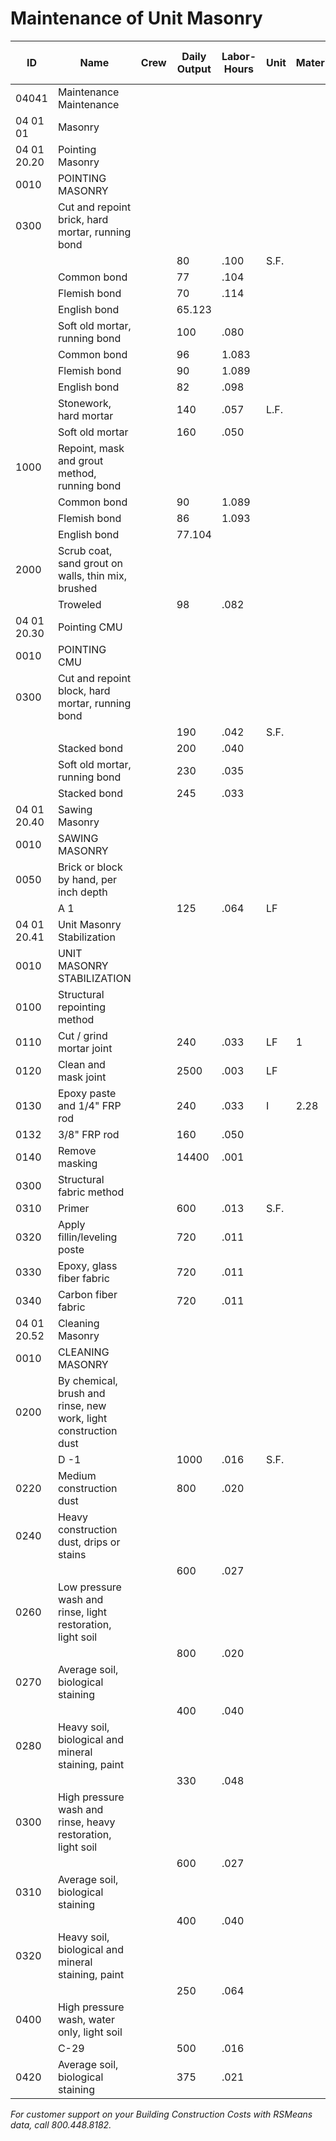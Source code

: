 # Maintenance of Unit Masonry

| ID     | Name                         | Crew | Daily Output | Labor-Hours | Unit | Material | Labor | Equipment | Total | Total Incl O&P |
|--------|------------------------------|-------|--------------|-------------|-------|----------|--------|-----------|--------|----------------|
| 04041  | Maintenance Maintenance      |       |              |             |       |          |        |           |        |                |
| 04 01 01 | Masonry                    |       |              |             |       |          |        |           |        |                |
| 04 01 20.20 | Pointing Masonry        |       |              |             |       |          |        |           |        |                |
| 0010   | POINTING MASONRY             |       |              |             |       |          |        |           |        |                |
| 0300   | Cut and repoint brick, hard mortar, running bond | | | | | | | | | |
|        |                              |       | 80           | .100        | S.F.  |          | .83    | 5.55      |        | 6.38           |
|        | Common bond                  |       | 77           | .104        |       |          | .83    | 5.75      |        | 6.58           |
|        | Flemish bond                 |       | 70           | .114        |       |          | .87    | 6.30      |        | 7.17           |
|        | English bond                 |       | 65.123       |             |       |          | .87    | 6.80      |        | 7.67           |
|        | Soft old mortar, running bond|       | 100          | .080        |       |          | .83    | 4.42      |        | 5.25           |
|        | Common bond                  |       | 96           | 1.083       |       |          | .83    | 4.60      |        | 5.43           |
|        | Flemish bond                 |       | 90           | 1.089       |       |          | .87    | 4.91      |        | 5.78           |
|        | English bond                 |       | 82           | .098        |       |          | .87    | 5.40      |        | 6.27           |
|        | Stonework, hard mortar        |       | 140          | .057        | L.F.  |          | 1.10   | 3.16      |        | 4.26           |
|        | Soft old mortar               |       | 160          | .050        |       |          | 1.10   | 2.76      |        | 3.86           |
| 1000   | Repoint, mask and grout method, running bond | | | | | | | | | |
|        | Common bond                  |       | 90           | 1.089       |       |          | 1.10   | 4.91      |        | 6.01           |
|        | Flemish bond                 |       | 86           | 1.093       |       |          | 1.16   | 5.15      |        | 6.31           |
|        | English bond                 |       | 77.104       |             |       |          | 1.16   | 5.75      |        | 6.91           |
| 2000   | Scrub coat, sand grout on walls, thin mix, brushed | | | | | | | | | |
|        | Troweled                     |       | 98           | .082        |       |          | 6.95   | 4.51      |        | 11.46          |
| 04 01 20.30 | Pointing CMU             |       |              |             |       |          |        |           |        |                |
| 0010   | POINTING CMU                 |       |              |             |       |          |        |           |        |                |
| 0300   | Cut and repoint block, hard mortar, running bond | | | | | | | | | |
|        |                              |       | 190          | .042        | S.F.  |          | .34    | 2.33      |        | 2.67           |
|        | Stacked bond                 |       | 200          | .040        |       |          | .34    | 2.21      |        | 2.55           |
|        | Soft old mortar, running bond|       | 230          | .035        |       |          | .34    | 1.92      |        | 2.26           |
|        | Stacked bond                 |       | 245          | .033        |       |          | .34    | 1.80      |        | 2.14           |
| 04 01 20.40 | Sawing Masonry           |       |              |             |       |          |        |           |        |                |
| 0010   | SAWING MASONRY               |       |              |             |       |          |        |           |        |                |
| 0050   | Brick or block by hand, per inch depth | | | | | | | | | |
|        | A 1                          |       | 125          | .064        | LF    |          | .05    | 2.92      |        | 3.85           |
| 04 01 20.41 | Unit Masonry Stabilization |       |              |             |       |          |        |           |        |                |
| 0010   | UNIT MASONRY STABILIZATION     |       |              |             |       |          |        |           |        |                |
| 0100   | Structural repointing method   |       |              |             |       |          |        |           |        |                |
| 0110   | Cut / grind mortar joint       |       | 240          | .033        | LF    | 1        | 1.84   |           |        |                |
| 0120   | Clean and mask joint           |       | 2500         | .003        | LF    |          | .13    | .18       |        |                |
| 0130   | Epoxy paste and 1/4" FRP rod   |       | 240          | .033        | I     | 2.28     | 1.84   |           |        |                |
| 0132   | 3/8" FRP rod                  |       | 160          | .050        | |     | 3.40     | 2.76   |           |        |                |
| 0140   | Remove masking                |       | 14400        | .001        |       |          |        | .03       |        |                |
| 0300   | Structural fabric method       |       |              |             |       |          |        |           |        |                |
| 0310   | Primer                        |       | 600          | .013        | S.F.  |          | 1.33   | .74       |        | 2.07           |
| 0320   | Apply fillin/leveling poste   |       | 720          | .011        |       |          | 1.01   | .61       |        | 1.62           |
| 0330   | Epoxy, glass fiber fabric      |       | 720          | .011        |       |          | 11.60  | .61       |        | 12.21          |
| 0340   | Carbon fiber fabric            |       | 720          | .011        |       |          | 22     | .61       |        | 22.61          |
| 04 01 20.52 | Cleaning Masonry          |       |              |             |       |          |        |           |        |                |
| 0010   | CLEANING MASONRY               |       |              |             |       |          |        |           |        |                |
| 0200   | By chemical, brush and rinse, new work, light construction dust | | | | | | | | | |
|        | D -1                         |       | 1000         | .016        | S.F.  |          | .06    | .80       |        | 1.27           |
| 0220   | Medium construction dust       |       | 800          | .020        |       |          | .09    | 1         |        | 1.61           |
| 0240   | Heavy construction dust, drips or stains | | | | | | | | | |
|        |                              |       | 600          | .027        |       |          | .12    | 1.34      |        | 2.14           |
| 0260   | Low pressure wash and rinse, light restoration, light soil | | | | | | | | | |
|        |                              |       | 800          | .020        |       |          | .13    | 1         |        | 1.65           |
| 0270   | Average soil, biological staining | | | | | | | | | |
|        |                              |       | 400          | .040        |       |          | .19    | 2.01      |        | 3.22           |
| 0280   | Heavy soil, biological and mineral staining, paint | | | | | | | | | |
|        |                              |       | 330          | .048        |       |          | .26    | 2.43      |        | 3.93           |
| 0300   | High pressure wash and rinse, heavy restoration, light soil | | | | | | | | | |
|        |                              |       | 600          | .027        |       |          | .10    | 1.34      |        | 2.12           |
| 0310   | Average soil, biological staining | | | | | | | | | |
|        |                              |       | 400          | .040        |       |          | .15    | 2.01      |        | 3.17           |
| 0320   | Heavy soil, biological and mineral staining, paint | | | | | | | | | |
|        |                              |       | 250          | .064        |       |          | .20    | 3.21      |        | 5.05           |
| 0400   | High pressure wash, water only, light soil | | | | | | | | | |
|        | C-29                         |       | 500          | .016        |       |          |        | .73       |        | 1.31           |
| 0420   | Average soil, biological staining |       | 375          | .021        |       |          |        | .97       |        | 1.75           |

*For customer support on your Building Construction Costs with RSMeans data, call 800.448.8182.*